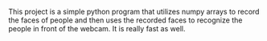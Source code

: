 This project is a simple python program that utilizes numpy arrays to record the faces of people and then uses the recorded faces to recognize the people in front of the webcam. It is really fast as well.
